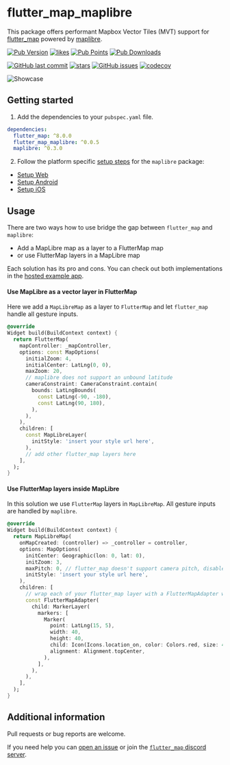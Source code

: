 # flutter_map_maplibre

This package offers performant Mapbox Vector Tiles (MVT) support
for [flutter_map](https://pub.dev/packages/flutter_map)
powered by [maplibre](https://pub.dev/packages/maplibre).

[![Pub Version](https://img.shields.io/pub/v/flutter_map_maplibre)](https://pub.dev/packages/flutter_map_maplibre)
[![likes](https://img.shields.io/pub/likes/flutter_map_maplibre?logo=flutter)](https://pub.dev/packages/flutter_map_maplibre)
[![Pub Points](https://img.shields.io/pub/points/flutter_map_maplibre)](https://pub.dev/packages/flutter_map_maplibre/score)
[![Pub Downloads](https://img.shields.io/pub/dm/flutter_map_maplibre)](https://pub.dev/packages/flutter_map_maplibre)

[![GitHub last commit](https://img.shields.io/github/last-commit/josxha/flutter_map_plugins)](https://github.com/josxha/flutter_map_plugins)
[![stars](https://badgen.net/github/stars/josxha/flutter_map_plugins?label=stars&color=green&icon=github)](https://github.com/josxha/flutter_map_plugins/stargazers)
[![GitHub issues](https://img.shields.io/github/issues/josxha/flutter_map_plugins)](https://github.com/josxha/flutter_map_plugins/issues)
[![codecov](https://codecov.io/gh/josxha/flutter_map_plugins/graph/badge.svg?token=5045489G7X)](https://codecov.io/gh/josxha/flutter_map_plugins)

![Showcase](https://raw.githubusercontent.com/josxha/flutter_map_plugins/1dbc16057899a7aa6ccb57ecc2f9bb1e53c87b0b/showcase.gif)

## Getting started

1. Add the dependencies to your `pubspec.yaml` file.

```yaml
dependencies:
  flutter_map: ^8.0.0
  flutter_map_maplibre: ^0.0.5
  maplibre: ^0.3.0
```

2. Follow the platform
   specific [setup steps](https://flutter-maplibre.pages.dev/docs/category/getting-started)
   for the `maplibre` package:

- [Setup Web](https://flutter-maplibre.pages.dev/docs/getting-started/setup-web)
- [Setup Android](https://flutter-maplibre.pages.dev/docs/getting-started/setup-android)
- [Setup iOS](https://flutter-maplibre.pages.dev/docs/getting-started/setup-ios)

## Usage

There are two ways how to use bridge the gap between `flutter_map`
and `maplibre`:

- Add a MapLibre map as a layer to a FlutterMap map
- or use FlutterMap layers in a MapLibre map

Each solution has its pro and cons. You can check out both implementations in
the [hosted example app](https://flutter-map-plugins.web.app/).

#### Use MapLibre as a vector layer in FlutterMap

Here we add a `MapLibreMap` as a layer to `FlutterMap` and let `flutter_map`
handle all gesture inputs.

```dart
@override
Widget build(BuildContext context) {
  return FlutterMap(
    mapController: _mapController,
    options: const MapOptions(
      initialZoom: 4,
      initialCenter: LatLng(0, 0),
      maxZoom: 20,
      // maplibre does not support an unbound latitude
      cameraConstraint: CameraConstraint.contain(
        bounds: LatLngBounds(
          const LatLng(-90, -180),
          const LatLng(90, 180),
        ),
      ),
    ),
    children: [
      const MapLibreLayer(
        initStyle: 'insert your style url here',
      ),
      // add other flutter_map layers here
    ],
  );
}
```

#### Use FlutterMap layers inside MapLibre

In this solution we use `FlutterMap` layers in `MapLibreMap`.
All gesture inputs are handled by `maplibre`.

```dart
@override
Widget build(BuildContext context) {
  return MapLibreMap(
    onMapCreated: (controller) => _controller = controller,
    options: MapOptions(
      initCenter: Geographic(lon: 0, lat: 0),
      initZoom: 3,
      maxPitch: 0, // flutter_map doesn't support camera pitch, disable it here
      initStyle: 'insert your style url here',
    ),
    children: [
      // wrap each of your flutter_map layer with a FlutterMapAdapter widget
      const FlutterMapAdapter(
        child: MarkerLayer(
          markers: [
            Marker(
              point: LatLng(15, 5),
              width: 40,
              height: 40,
              child: Icon(Icons.location_on, color: Colors.red, size: 40),
              alignment: Alignment.topCenter,
            ),
          ],
        ),
      ),
    ],
  );
}
```

## Additional information

Pull requests or bug reports are welcome.

If you need help you
can [open an issue](https://github.com/josxha/flutter_map_plugins/issues/new/choose)
or join
the [`flutter_map` discord server](https://discord.gg/BwpEsjqMAH).
